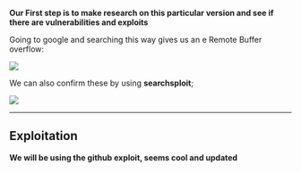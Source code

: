 
**Our First step is to make research on this particular version and see if there are vulnerabilities and exploits**

Going to google and searching this way gives us an e Remote Buffer overflow:

![](https://i.imgur.com/tpg9NNp.png)

We can also confirm these by using **searchsploit**;

![](https://i.imgur.com/sKAQcHW.png)

---

## Exploitation

**We will be using the github exploit, seems cool and updated** 